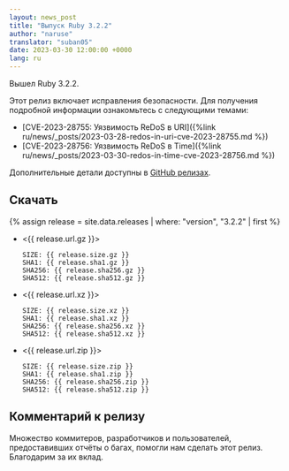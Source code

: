 ```yaml
---
layout: news_post
title: "Выпуск Ruby 3.2.2"
author: "naruse"
translator: "suban05"
date: 2023-03-30 12:00:00 +0000
lang: ru
---
```


Вышел Ruby 3.2.2.

Этот релиз включает исправления безопасности.
Для получения подробной информации ознакомьтесь с следующими темами:

* [CVE-2023-28755: Уязвимость ReDoS в URI]({%link ru/news/_posts/2023-03-28-redos-in-uri-cve-2023-28755.md %})
* [CVE-2023-28756: Уязвимость ReDoS в Time]({%link ru/news/_posts/2023-03-30-redos-in-time-cve-2023-28756.md %})

Дополнительные детали доступны в [GitHub релизах](https://github.com/ruby/ruby/releases/tag/v3_2_2).

## Скачать

{% assign release = site.data.releases | where: "version", "3.2.2" | first %}

* <{{ release.url.gz }}>

      SIZE: {{ release.size.gz }}
      SHA1: {{ release.sha1.gz }}
      SHA256: {{ release.sha256.gz }}
      SHA512: {{ release.sha512.gz }}

* <{{ release.url.xz }}>

      SIZE: {{ release.size.xz }}
      SHA1: {{ release.sha1.xz }}
      SHA256: {{ release.sha256.xz }}
      SHA512: {{ release.sha512.xz }}

* <{{ release.url.zip }}>

      SIZE: {{ release.size.zip }}
      SHA1: {{ release.sha1.zip }}
      SHA256: {{ release.sha256.zip }}
      SHA512: {{ release.sha512.zip }}

## Комментарий к релизу

Множество коммитеров, разработчиков и пользователей, предоставивших отчёты о багах, помогли нам сделать этот релиз.
Благодарим за их вклад.
